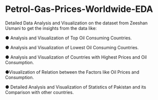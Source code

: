 # Petrol-Gas-Prices-Worldwide-EDA


Detailed Data Analysis and Visualization on the dataset from Zeeshan Usmani to get the insights from the data like:


● Analysis and Visualization of Top Oil Consuming Countries.

● Analysis and Visualization of Lowest Oil Consuming Countries.

● Analysis and Visualization of Countries with Highest Prices and Oil Consumption.

●Visualization of Relation between the Factors like Oil Prices and Consumption.

● Detailed Analysis and Visualization of Statistics of Pakistan and its Comparison with other countries.
